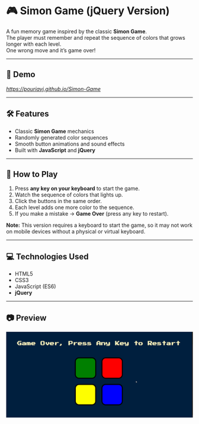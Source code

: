 # 🎮 Simon Game (jQuery Version)

A fun memory game inspired by the classic **Simon Game**.  
The player must remember and repeat the sequence of colors that grows longer with each level.  
One wrong move and it’s game over!

---

## 🚀 Demo
*https://pouriavj.github.io/Simon-Game*

---

## 🛠️ Features
- Classic **Simon Game** mechanics  
- Randomly generated color sequences  
- Smooth button animations and sound effects  
- Built with **JavaScript** and **jQuery**  

---

## 🎯 How to Play
1. Press **any key on your keyboard** to start the game.  
2. Watch the sequence of colors that lights up.  
3. Click the buttons in the same order.  
4. Each level adds one more color to the sequence.  
5. If you make a mistake → **Game Over** (press any key to restart).  

**Note:** This version requires a keyboard to start the game, so it may not work on mobile devices without a physical or virtual keyboard.  

---

## 💻 Technologies Used
- HTML5  
- CSS3  
- JavaScript (ES6)  
- **jQuery**  

---

## 📷 Preview
*![Simon Game Demo](./simonGame.gif)*
